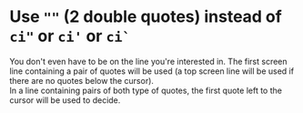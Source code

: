 Use `""` (2 double quotes) instead of `ci"` or `ci'` or <code>ci`</code>
========================================================================

You don't even have to be on the line you're interested in. The first screen  
line containing a pair of quotes will be used (a top screen line will be used if  
there are no quotes below the cursor).  
In a line containing pairs of both type of quotes, the first quote left to the  
cursor will be used to decide.
